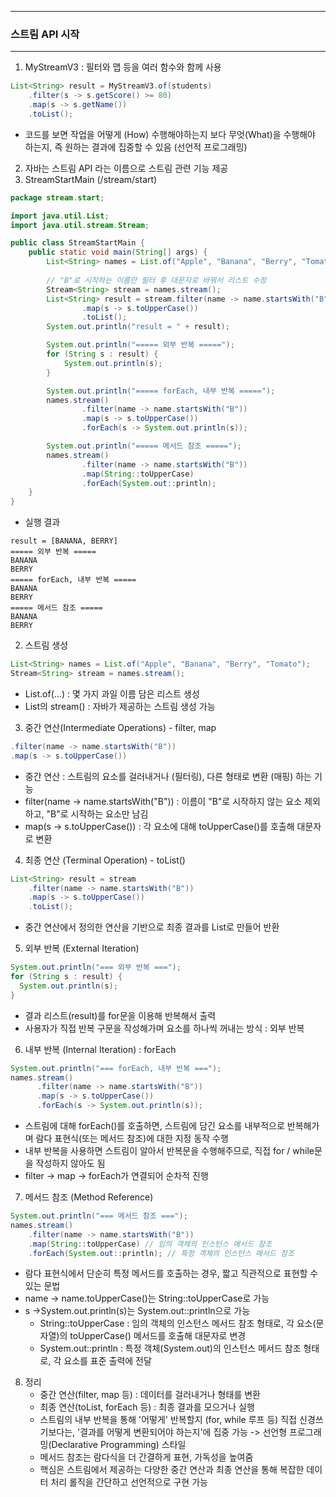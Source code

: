 -----
### 스트림 API 시작
-----
1. MyStreamV3 : 필터와 맵 등을 여러 함수와 함께 사용
```java
List<String> result = MyStreamV3.of(students)
    .filter(s -> s.getScore() >= 80)
    .map(s -> s.getName())
    .toList();
```
  - 코드를 보면 작업을 어떻게 (How) 수행해야하는지 보다 무엇(What)을 수행해야 하는지, 즉 원하는 결과에 집중할 수 있음 (선언적 프로그래밍)

2. 자바는 스트림 API 라는 이름으로 스트림 관련 기능 제공
3. StreamStartMain (/stream/start)
```java
package stream.start;

import java.util.List;
import java.util.stream.Stream;

public class StreamStartMain {
    public static void main(String[] args) {
        List<String> names = List.of("Apple", "Banana", "Berry", "Tomato");
        
        // "B"로 시작하는 이름만 필터 후 대문자로 바꿔서 리스트 수정
        Stream<String> stream = names.stream();
        List<String> result = stream.filter(name -> name.startsWith("B"))
                .map(s -> s.toUpperCase())
                .toList();
        System.out.println("result = " + result);

        System.out.println("===== 외부 반복 =====");
        for (String s : result) {
            System.out.println(s);
        }

        System.out.println("===== forEach, 내부 반복 =====");
        names.stream()
                .filter(name -> name.startsWith("B"))
                .map(s -> s.toUpperCase())
                .forEach(s -> System.out.println(s));

        System.out.println("===== 메서드 참조 =====");
        names.stream()
                .filter(name -> name.startsWith("B"))
                .map(String::toUpperCase)
                .forEach(System.out::println);
    }
}
```
  - 실행 결과
```
result = [BANANA, BERRY]
===== 외부 반복 =====
BANANA
BERRY
===== forEach, 내부 반복 =====
BANANA
BERRY
===== 메서드 참조 =====
BANANA
BERRY
```

2. 스트림 생성
```java
List<String> names = List.of("Apple", "Banana", "Berry", "Tomato");
Stream<String> stream = names.stream();
```
  - List.of(...) : 몇 가지 과일 이름 담은 리스트 생성
  - List의 stream() : 자바가 제공하는 스트림 생성 가능

3. 중간 연산(Intermediate Operations) - filter, map
```java
.filter(name -> name.startsWith("B"))
.map(s -> s.toUpperCase())
````
  - 중간 연산 : 스트림의 요소를 걸러내거나 (필터링), 다른 형태로 변환 (매핑) 하는 기능
  - filter(name -> name.startsWith("B")) : 이름이 "B"로 시작하지 않는 요소 제외하고, "B"로 시작하는 요소만 남김
  - map(s -> s.toUpperCase()) : 각 요소에 대해 toUpperCase()를 호출해 대문자로 변환

4. 최종 연산 (Terminal Operation) - toList()
```java
List<String> result = stream
    .filter(name -> name.startsWith("B"))
    .map(s -> s.toUpperCase())
    .toList();
```
  - 중간 연산에서 정의한 연산을 기반으로 최종 결과를 List로 만들어 반환

5. 외부 반복 (External Iteration)
```java
System.out.println("=== 외부 반복 ===");
for (String s : result) {
  System.out.println(s);
}
```
  - 결과 리스트(result)를 for문을 이용해 반복해서 출력
  - 사용자가 직접 반복 구문을 작성해가며 요소를 하나씩 꺼내는 방식 : 외부 반복

6. 내부 반복 (Internal Iteration) : forEach
```java
System.out.println("=== forEach, 내부 반복 ===");
names.stream()
      .filter(name -> name.startsWith("B"))
      .map(s -> s.toUpperCase())
      .forEach(s -> System.out.println(s));
```
  - 스트림에 대해 forEach()를 호출하면, 스트림에 담긴 요소를 내부적으로 반복해가며 람다 표현식(또는 메서드 참조)에 대한 지정 동작 수행
  - 내부 반복을 사용하면 스트림이 알아서 반복문을 수행해주므로, 직접 for / while문을 작성하지 않아도 됨
  - filter -> map -> forEach가 연결되어 순차적 진행

7. 메서드 참조 (Method Reference)
```java
System.out.println("=== 메서드 참조 ===");
names.stream()
    .filter(name -> name.startsWith("B"))
    .map(String::toUpperCase) // 임의 객체의 인스턴스 메서드 참조
    .forEach(System.out::println); // 특정 객체의 인스턴스 메서드 참조
```
  - 람다 표현식에서 단순히 특정 메서드를 호출하는 경우, 짧고 직관적으로 표현할 수 있는 문법
  - name -> name.toUpperCase()는 String::toUpperCase로 가능
  - s ->System.out.println(s)는 System.out::println으로 가능
    + String::toUpperCase : 임의 객체의 인스턴스 메서드 참조 형태로, 각 요소(문자열)의 toUpperCase() 메서드를 호출해 대문자로 변경
    + System.out::println : 특정 객체(System.out)의 인스턴스 메서드 참조 형태로, 각 요소를 표준 출력에 전달
   
8. 정리
   - 중간 연산(filter, map 등) : 데이터를 걸러내거나 형태를 변환
   - 최종 연산(toList, forEach 등) : 최종 결과를 모으거나 실행
   - 스트림의 내부 반복을 통해 '어떻게' 반복할지 (for, while 루프 등) 직접 신경쓰기보다는, '결과를 어떻게 변환되어야 하는지'에 집중 가능 -> 선언형 프로그래밍(Declarative Programming) 스타일
   - 메서드 참조는 람다식을 더 간결하게 표현, 가독성을 높여줌
   - 핵심은 스트림에서 제공하는 다양한 중간 연산과 최종 연산을 통해 복잡한 데이터 처리 롤직을 간단하고 선언적으로 구현 가능
